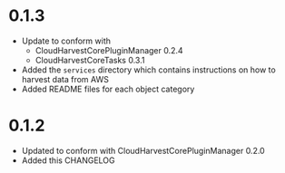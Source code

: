# 0.1.3
- Update to conform with 
  - CloudHarvestCorePluginManager 0.2.4
  - CloudHarvestCoreTasks 0.3.1
- Added the `services` directory which contains instructions on how to harvest data from AWS
- Added README files for each object category

# 0.1.2
- Updated to conform with CloudHarvestCorePluginManager 0.2.0
- Added this CHANGELOG
